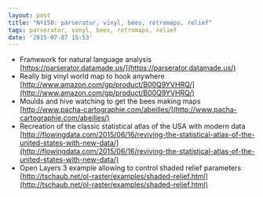 ```yaml
---
layout: post
title: "Nº150: parserator, vinyl, bees, retromaps, relief"
tags: parserator, vinyl, bees, retromaps, relief
date: '2015-07-07 15:53'
---
```


* Framework for natural language analysis [https://parserator.datamade.us/](https://parserator.datamade.us/)
* Really big vinyl world map to hook anywhere [http://www.amazon.com/gp/product/B00Q9YVHRQ/](http://www.amazon.com/gp/product/B00Q9YVHRQ/)
* Moulds and hive watching to get the bees making maps  [http://www.pacha-cartographie.com/abeilles/](http://www.pacha-cartographie.com/abeilles/)
* Recreation of the classic statistical atlas of the USA with modern data [http://flowingdata.com/2015/06/16/reviving-the-statistical-atlas-of-the-united-states-with-new-data/](http://flowingdata.com/2015/06/16/reviving-the-statistical-atlas-of-the-united-states-with-new-data/)
* Open Layers 3 example allowing to control shaded relief parameters  [http://tschaub.net/ol-raster/examples/shaded-relief.html](http://tschaub.net/ol-raster/examples/shaded-relief.html)
